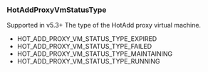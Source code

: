 ### HotAddProxyVmStatusType
Supported in v5.3+
  The type of the HotAdd proxy virtual machine.

- HOT_ADD_PROXY_VM_STATUS_TYPE_EXPIRED
- HOT_ADD_PROXY_VM_STATUS_TYPE_FAILED
- HOT_ADD_PROXY_VM_STATUS_TYPE_MAINTAINING
- HOT_ADD_PROXY_VM_STATUS_TYPE_RUNNING
